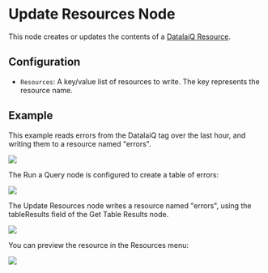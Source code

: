 # Update Resources Node

This node creates or updates the contents of a [DatalaiQ Resource](/resources/resources). 

## Configuration

* `Resources`: A key/value list of resources to write. The key represents the resource name.

## Example

This example reads errors from the DatalaiQ tag over the last hour, and writing them to a resource named "errors".

![](resource-update-example.png)

The Run a Query node is configured to create a table of errors:

![](resource-update-example2.png)

The Update Resources node writes a resource named "errors", using the tableResults field of the Get Table Results node.

![](resource-update-example3.png)

You can preview the resource in the Resources menu:

![](resource-update-example4.png)

